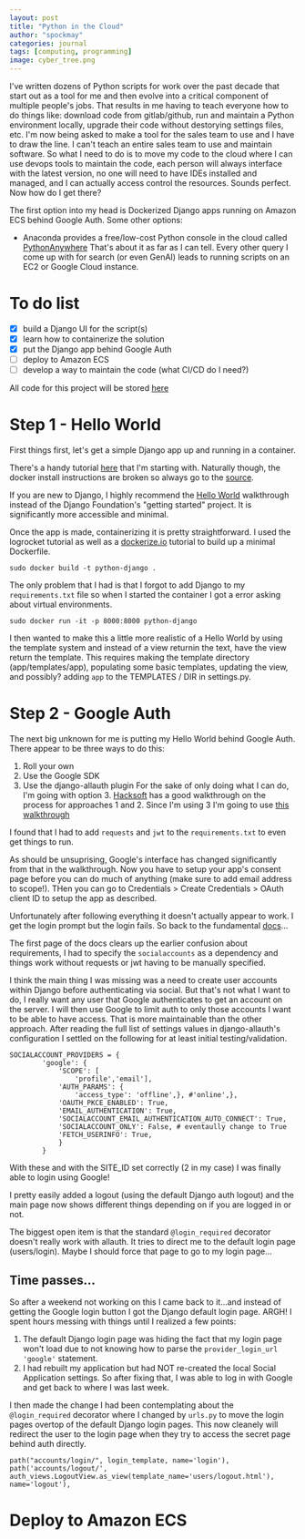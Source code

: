 ```yaml
---
layout: post
title: "Python in the Cloud"
author: "spockmay"
categories: journal
tags: [computing, programming]
image: cyber_tree.png
---
```


I've written dozens of Python scripts for work over the past decade that start out as a tool for me and then evolve into a critical component of multiple people's jobs. That results in me having to teach everyone how to do things like: download code from gitlab/github, run and maintain a Python environment locally, upgrade their code without destorying settings files, etc. I'm now being asked to make a tool for the sales team to use and I have to draw the line. I can't teach an entire sales team to use and maintain software. So what I need to do is to move my code to the cloud where I can use devops tools to maintain the code, each person will always interface with the latest version, no one will need to have IDEs installed and managed, and I can actually access control the resources. Sounds perfect. Now how do I get there?

The first option into my head is Dockerized Django apps running on Amazon ECS behind Google Auth. Some other options:
* Anaconda provides a free/low-cost Python console in the cloud called [PythonAnywhere](https://www.pythonanywhere.com/)
That's about it as far as I can tell. Every other query I come up with for search (or even GenAI) leads to running scripts on an EC2 or Google Cloud instance.

# To do list
- [x] build a Django UI for the script(s)
- [x] learn how to containerize the solution
- [x] put the Django app behind Google Auth
- [ ] deploy to Amazon ECS
- [ ] develop a way to maintain the code (what CI/CD do I need?)

All code for this project will be stored [here](https://github.com/spockmay/django-google-auth/tree/main)

# Step 1 - Hello World
First things first, let's get a simple Django app up and running in a container.

There's a handy tutorial [here](https://blog.logrocket.com/dockerizing-django-app/) that I'm starting with. Naturally though, the docker install instructions are broken so always go to the [source](https://docs.docker.com/engine/install/).

If you are new to Django, I highly recommend the [Hello World](https://djangoforbeginners.com/hello-world/) walkthrough instead of the Django Foundation's "getting started" project. It is significantly more accessible and minimal.

Once the app is made, containerizing it is pretty straightforward. I used the logrocket tutorial as well as a [dockerize.io](https://dockerize.io/guides/python-django-guide) tutorial to build up a minimal Dockerfile.

```sudo docker build -t python-django .```

The only problem that I had is that I forgot to add Django to my `requirements.txt` file so when I started the container I got a error asking about virtual environments. 

```sudo docker run -it -p 8000:8000 python-django```

I then wanted to make this a little more realistic of a Hello World by using the template system and instead of a view returnin the text, have the view return the template. This requires making the template directory (app/templates/app), populating some basic templates, updating the view, and possibly? adding `app` to the TEMPLATES / DIR in settings.py.

# Step 2 - Google Auth
The next big unknown for me is putting my Hello World behind Google Auth. There appear to be three ways to do this:
1. Roll your own
2. Use the Google SDK
3. Use the django-allauth plugin
For the sake of only doing what I can do, I'm going with option 3. [Hacksoft](https://www.hacksoft.io/blog/adding-google-login-to-your-existing-django-and-django-rest-framework-applications) has a good walkthrough on the process for approaches 1 and 2. Since I'm using 3 I'm going to use [this walkthrough](https://pylessons.com/django-google-oauth)

I found that I had to add `requests` and `jwt` to the `requirements.txt` to even get things to run.

As should be unsuprising, Google's interface has changed significantly from that in the walkthrough. Now you have to setup your app's consent page before you can do much of anything (make sure to add email address to scope!). THen you can go to Credentials > Create Credentials > OAuth client ID to setup the app as described.

Unfortunately after following everything it doesn't actually appear to work. I get the login prompt but the login fails. So back to the fundamental [docs](https://docs.allauth.org/en/latest/socialaccount/introduction.html)...

The first page of the docs clears up the earlier confusion about requirements, I had to specify the `socialaccounts` as a dependency and things work without requests or jwt having to be manually specified.

I think the main thing I was missing was a need to create user accounts within Django before authenticating via social. But that's not what I want to do, I really want any user that Google authenticates to get an account on the server. I will then use Google to limit auth to only those accounts I want to be able to have access. That is more maintainable than the other approach. After reading the full list of settings values in django-allauth's configuration I settled on the following for at least initial testing/validation.

```
SOCIALACCOUNT_PROVIDERS = {
        'google': {
            'SCOPE': [
                'profile','email'],
            'AUTH_PARAMS': {
                'access_type': 'offline',}, #'online',},
            'OAUTH_PKCE_ENABLED': True,
            'EMAIL_AUTHENTICATION': True,
            'SOCIALACCOUNT_EMAIL_AUTHENTICATION_AUTO_CONNECT': True,
            'SOCIALACCOUNT_ONLY': False, # eventaully change to True
            'FETCH_USERINFO': True,
            }
        }
```

With these and with the SITE_ID set correctly (2 in my case) I was finally able to login using Google!

I pretty easily added a logout (using the default Django auth logout) and the main page now shows different things depending on if you are logged in or not.

The biggest open item is that the standard `@login_required` decorator doesn't really work with allauth. It tries to direct me to the default login page (users/login).  Maybe I should force that page to go to my login page...

## Time passes...
So after a weekend not working on this I came back to it...and instead of getting the Google login button I got the Django default login page. ARGH! I spent hours messing with things until I realized a few points:
1. The default Django login page was hiding the fact that my login page won't load due to not knowing how to parse the `provider_login_url 'google'` statement. 
2. I had rebuilt my application but had NOT re-created the local Social Application settings.
So after fixing that, I was able to log in with Google and get back to where I was last week.

I then made the change I had been contemplating about the `@login_required` decorator where I changed by `urls.py` to move the login pages overtop of the default Django login pages. This now cleanely will redirect the user to the login page when they try to access the secret page behind auth directly.
```
path("accounts/login/", login_template, name='login'),
path('accounts/logout/', auth_views.LogoutView.as_view(template_name='users/logout.html'), name='logout'),
```

# Deploy to Amazon ECS
